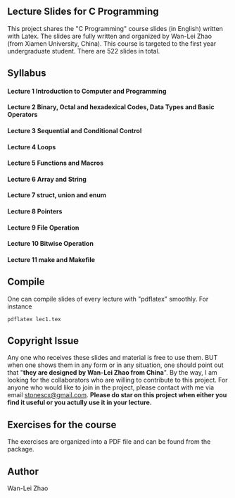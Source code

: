 ## Lecture Slides for C Programming

This project shares the "C Programming" course slides (in English) written with Latex. The slides are fully written and organized by Wan-Lei Zhao (from Xiamen University, China). This course is targeted to the first year undergraduate student. There are 522 slides in total.


## Syllabus
#### Lecture 1 Introduction to Computer and Programming
#### Lecture 2 Binary, Octal and hexadexical Codes, Data Types and Basic Operators
#### Lecture 3 Sequential and Conditional Control
#### Lecture 4 Loops
#### Lecture 5 Functions and Macros
#### Lecture 6 Array and String
#### Lecture 7 struct, union and enum
#### Lecture 8 Pointers
#### Lecture 9 File Operation
#### Lecture 10 Bitwise Operation
#### Lecture 11 make and Makefile


## Compile
One can compile slides of every lecture with "pdflatex" smoothly. For instance
```
pdflatex lec1.tex
```

## Copyright Issue
Any one who receives these slides and material is free to use them. BUT when one shows them in any form or in any situation, one should point out that "**they are designed by Wan-Lei Zhao from China**". By the way, I am looking for the collaborators who are willing to contribute to this project. For anyone who would like to join in the project, please contact with me via email stonescx@gmail.com. **Please do star on this project when either you find it useful or you actully use it in your lecture.**

## Exercises for the course
The exercises are organized into a PDF file and can be found from the package.

## Author
Wan-Lei Zhao
